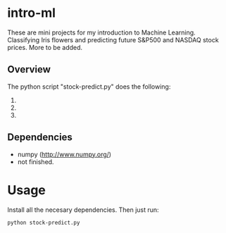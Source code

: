 # intro-ml

These are mini projects for my introduction to Machine Learning. Classifying Iris flowers and predicting future S&P500 and NASDAQ stock prices. More to be added.

## Overview
The python script "stock-predict.py" does the following:

1. 
2.
3.



## Dependencies
* numpy (http://www.numpy.org/)
* not finished.

# Usage
Install all the necesary dependencies.
Then just run:
```
python stock-predict.py
```

